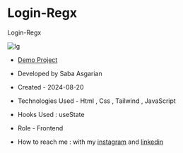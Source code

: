 # Login-Regx
Login-Regx





![lg](https://github.com/user-attachments/assets/86541bd8-a8e3-41f8-a3a3-16b3573a2893)









- [Demo Project](https://sabaasgarian.github.io/Login-Regx/)

- Developed by Saba Asgarian

- Created - 2024-08-20

- Technologies Used - Html , Css , Tailwind , JavaScript

- Hooks Used : useState 

- Role - Frontend

- How to reach me : with my [instagram](https://www.instagram.com/saba_asgarian_web?igsh=M2Z2dTU3cHFmeW1o&utm_source=qr) and [linkedin](https://www.linkedin.com/in/saba-asgarian-69161088?utm_source=share&utm_campaign=share_via&utm_content=profile&utm_medium=ios_app) 

